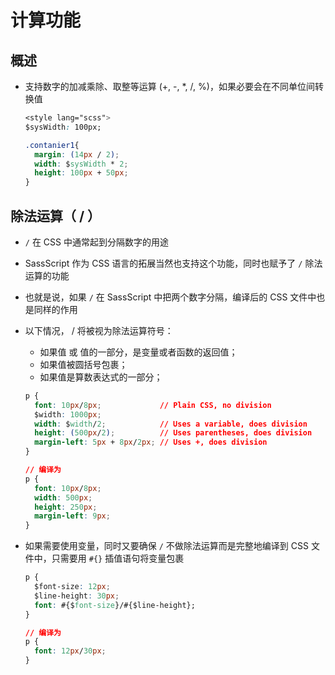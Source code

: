 # 计算功能

## 概述

+ 支持数字的加减乘除、取整等运算 (+, -, *, /, %)，如果必要会在不同单位间转换值

  ```css
  <style lang="scss">
  $sysWidth: 100px;

  .contanier1{
    margin: (14px / 2);
    width: $sysWidth * 2;
    height: 100px + 50px;
  }
  ```

## 除法运算（ / ）

+ `/` 在 CSS 中通常起到分隔数字的用途
+ SassScript 作为 CSS 语言的拓展当然也支持这个功能，同时也赋予了 `/` 除法运算的功能
+ 也就是说，如果 `/` 在 SassScript 中把两个数字分隔，编译后的 CSS 文件中也是同样的作用

+ 以下情况， / 将被视为除法运算符号：

  + 如果值 或 值的一部分，是变量或者函数的返回值；
  + 如果值被圆括号包裹；
  + 如果值是算数表达式的一部分；

  ```css
  p {
    font: 10px/8px;             // Plain CSS, no division
    $width: 1000px;
    width: $width/2;            // Uses a variable, does division
    height: (500px/2);          // Uses parentheses, does division
    margin-left: 5px + 8px/2px; // Uses +, does division
  }

  // 编译为
  p {
    font: 10px/8px;
    width: 500px;
    height: 250px;
    margin-left: 9px;
  }
  ```

+ 如果需要使用变量，同时又要确保 `/` 不做除法运算而是完整地编译到 CSS 文件中，只需要用 `#{}` 插值语句将变量包裹

  ```css
  p {
    $font-size: 12px;
    $line-height: 30px;
    font: #{$font-size}/#{$line-height};
  }

  // 编译为
  p {
    font: 12px/30px;
  }
  ```

